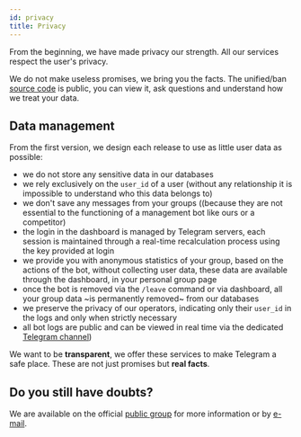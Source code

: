 ```yaml
---
id: privacy
title: Privacy
---
```


From the beginning, we have made privacy our strength. All our services respect the user's privacy.

We do not make useless promises, we bring you the facts. The unified/ban 
[source code](https://github.com/unified-ban/Terminal) is public, you can view it, ask questions and understand how 
we treat your data.

## Data management
From the first version, we design each release to use as little user data as possible:

- we do not store any sensitive data in our databases
- we rely exclusively on the `user_id` of a user (without any relationship it is impossible to understand who this 
data belongs to)
- we don't save any messages from your groups ((because they are not essential to the functioning of a management bot 
like ours or a competitor)
- the login in the dashboard is managed by Telegram servers, each session is maintained through a real-time 
recalculation process using the key provided at login
- we provide you with anonymous statistics of your group, based on the actions of the bot, without collecting user 
data, these data are available through the dashboard, in your personal group page
- once the bot is removed via the `/leave` command or via dashboard, all your group data ~is permanently removed~ from 
our databases
- we preserve the privacy of our operators, indicating only their `user_id` in the logs and only when strictly necessary
- all bot logs are public and can be viewed in real time via the dedicated [Telegram channel](https://t.me/unifiedban_logs))

We want to be **transparent**, we offer these services to make Telegram a safe place. These are not just promises 
but **real facts**.

## Do you still have doubts?
We are available on the official [public group](https://t.me/unifiedban_group) for more information or 
by [e-mail](mailto:amministrazione@linuxhub.it).